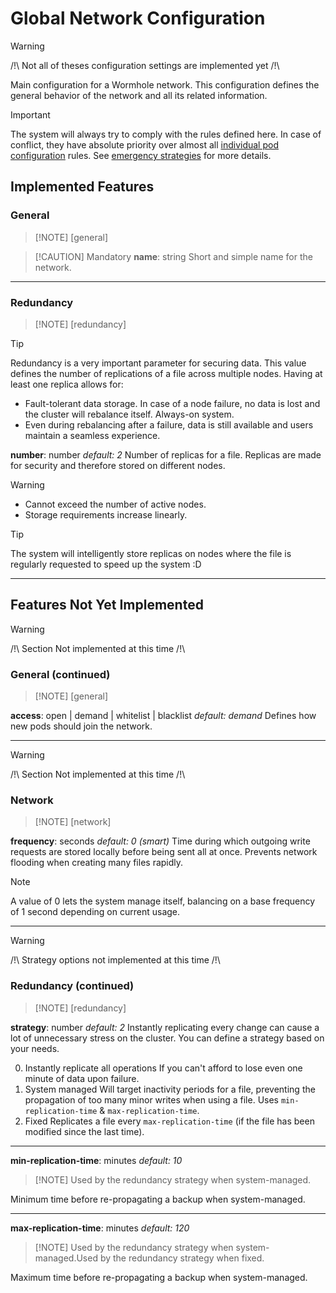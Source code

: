 # Global Network Configuration

> [!WARNING]
> /!\ Not all of theses configuration settings are implemented yet /!\

Main configuration for a Wormhole network.
This configuration defines the general behavior of the network and all its related information.
> [!IMPORTANT]
> The system will always try to comply with the rules defined here. In case of conflict, they have absolute priority over almost all [individual pod configuration](./pod_conf.md) rules.
> See [emergency strategies](../strategies/emergency.md) for more details.

## Implemented Features

### General
>
> [!NOTE] [general]

> [!CAUTION] Mandatory
> **name**: string
> Short and simple name for the network.

---

### Redundancy
>
> [!NOTE] [redundancy]

> [!TIP]
> Redundancy is a very important parameter for securing data. This value defines the number of replications of a file across multiple nodes. Having at least one replica allows for:
> - Fault-tolerant data storage.
> In case of a node failure, no data is lost and the cluster will rebalance itself.
> Always-on system.
> - Even during rebalancing after a failure, data is still available and users maintain a seamless experience.

**number**: number
*default: 2*
Number of replicas for a file. Replicas are made for security and therefore stored on different nodes.
> [!WARNING]
> - Cannot exceed the number of active nodes.
> - Storage requirements increase linearly.

> [!TIP]
> The system will intelligently store replicas on nodes where the file is regularly requested to speed up the system :D

---

## Features Not Yet Implemented

> [!WARNING]
> /!\ Section Not implemented at this time /!\

### General (continued)
>
> [!NOTE] [general]

**access**: open | demand | whitelist | blacklist
*default: demand*
Defines how new pods should join the network.

---

> [!WARNING]
> /!\ Section Not implemented at this time /!\

### Network
>
> [!NOTE] [network]

**frequency**: seconds
*default: 0 (smart)*
Time during which outgoing write requests are stored locally before being sent all at once.
Prevents network flooding when creating many files rapidly.
> [!NOTE]
> A value of 0 lets the system manage itself, balancing on a base frequency of 1 second depending on current usage.

---

> [!WARNING]
> /!\ Strategy options not implemented at this time /!\

### Redundancy (continued)
>
> [!NOTE] [redundancy]

**strategy**: number
*default: 2*
Instantly replicating every change can cause a lot of unnecessary stress on the cluster. You can define a strategy based on your needs.

0. Instantly replicate all operations
If you can't afford to lose even one minute of data upon failure.
1. System managed
Will target inactivity periods for a file, preventing the propagation of too many minor writes when using a file.
Uses `min-replication-time` & `max-replication-time`.
1. Fixed
Replicates a file every `max-replication-time` (if the file has been modified since the last time).

---

**min-replication-time**: minutes
*default: 10*
> [!NOTE] Used by the redundancy strategy when system-managed.

Minimum time before re-propagating a backup when system-managed.

---

**max-replication-time**: minutes
*default: 120*
> [!NOTE] Used by the redundancy strategy when system-managed.Used by the redundancy strategy when fixed.

Maximum time before re-propagating a backup when system-managed.